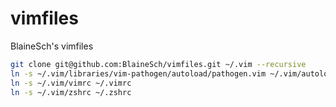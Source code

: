vimfiles
========

BlaineSch's vimfiles

~~~ bash
git clone git@github.com:BlaineSch/vimfiles.git ~/.vim --recursive
ln -s ~/.vim/libraries/vim-pathogen/autoload/pathogen.vim ~/.vim/autoload/pathogen.vim
ln -s ~/.vim/vimrc ~/.vimrc
ln -s ~/.vim/zshrc ~/.zshrc
~~~

